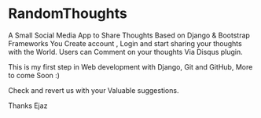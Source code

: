 # RandomThoughts
A Small Social Media App to Share Thoughts Based on Django &amp; Bootstrap Frameworks
You Create account , Login and start sharing your thoughts with the World.
Users can Comment on your thoughts Via Disqus plugin.

This is my first step in Web development with Django, Git and GitHub, More to come Soon :)

Check and revert us with your Valuable suggestions.


Thanks
Ejaz
